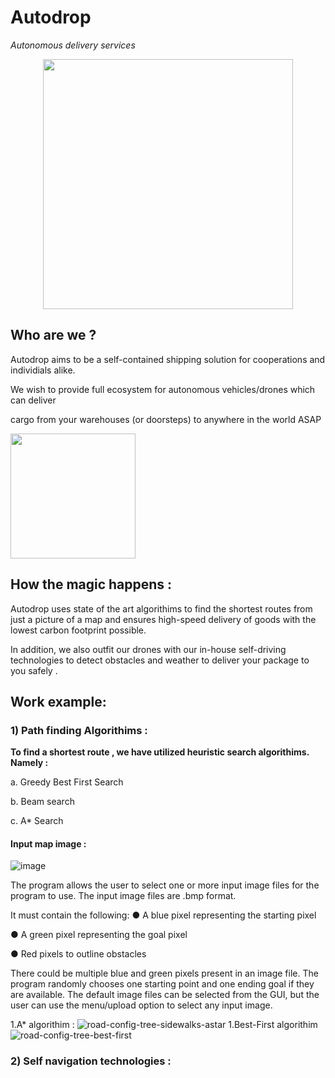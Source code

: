 # Autodrop 
<i>Autonomous delivery services</i>
<p align="center">
<img src="https://user-images.githubusercontent.com/54982599/159121289-e77ab694-41bb-4516-9603-417fd9280779.jpg" width="400">
</p>

## Who are we ?
Autodrop aims to be a self-contained shipping solution for cooperations and individials alike.

We wish to provide full ecosystem for autonomous vehicles/drones which can deliver

cargo from your warehouses (or doorsteps) to anywhere in the world ASAP


<img src="https://user-images.githubusercontent.com/54982599/159128616-1b5e688e-f01a-4d27-aaa6-b64b289580a4.gif" width="200">


## How the magic happens :

Autodrop uses state of the art algorithims to find the shortest routes from just a picture of a map and ensures high-speed delivery of goods with the lowest carbon footprint possible.

In addition, we also outfit our drones with our in-house self-driving technologies to detect obstacles and weather to deliver your package to you safely .
 
 ## Work example:
 
 ### 1) Path finding Algorithims :
 
 __To find a shortest route , we have utilized heuristic search algorithims. Namely :__
 
a. Greedy Best First Search

b. Beam search

c. A* Search

#### Input map image : 

![image](https://user-images.githubusercontent.com/54982599/159146742-4c489513-3f44-497f-aad9-43ad98c8eee2.png)

The program allows the user to select one or more input image files for the program to use. The input image files are .bmp format.

It must contain the following:
● A blue pixel representing the starting
pixel

● A green pixel representing the goal
pixel

● Red pixels to outline obstacles

There could be multiple blue and green pixels present in an image file. The program randomly chooses one starting point and one
ending goal if they are available. The default image files can be selected from the GUI, but the user can use the menu/upload option
to select any input image.

1.A* algorithim :
![road-config-tree-sidewalks-astar](https://user-images.githubusercontent.com/54982599/159147005-a0ce6484-d59f-4923-b075-6245e5715a85.png)
1.Best-First algorithim
![road-config-tree-best-first](https://user-images.githubusercontent.com/54982599/159147279-c2d5123e-f4ab-4beb-a5ff-ee05d65fe1ad.png)




   ### 2) Self navigation technologies :
